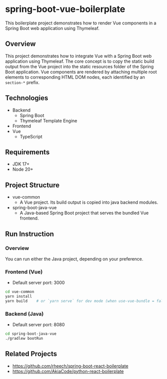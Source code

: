 # spring-boot-vue-boilerplate
This boilerplate project demonstrates how to render Vue components in a Spring Boot web application using Thymeleaf.

## Overview
This project demonstrates how to integrate Vue with a Spring Boot web application using Thymeleaf. The core concept is to copy the static build output from the Vue project into the static resources folder of the Spring Boot application. Vue components are rendered by attaching multiple root elements to corresponding HTML DOM nodes, each identified by an `section-*` prefix.

## Technologies
* Backend
  * Spring Boot
  * Thymeleaf Template Engine
* Frontend
* Vue
  * TypeScript

## Requirements
* JDK 17+
* Node 20+

## Project Structure
* vue-common
  * A Vue project. Its build output is copied into java backend modules.
* spring-boot-java-vue
  * A Java-based Spring Boot project that serves the bundled Vue frontend.

## Run Instruction
### Overview
You can run either the Java project, depending on your preference.

### Frontend (Vue)
* Default server port: 3000

```bash
cd vue-common
yarn install
yarn build    # or `yarn serve` for dev mode (when use-vue-bundle = false)
```
### Backend (Java)
* Default server port: 8080

```bash
cd spring-boot-java-vue
./gradlew bootRun
```

## Related Projects
* https://github.com/rheech/spring-boot-react-boilerplate
* https://github.com/AkiaCode/python-react-boilerplate
